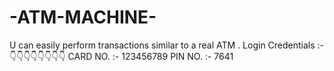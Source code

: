 # -ATM-MACHINE-
U can easily perform transactions similar to a real ATM .
Login Credentials :- 
👇👇👇👇👇👇👇👇
CARD NO. :- 123456789
PIN  NO. :- 7641

